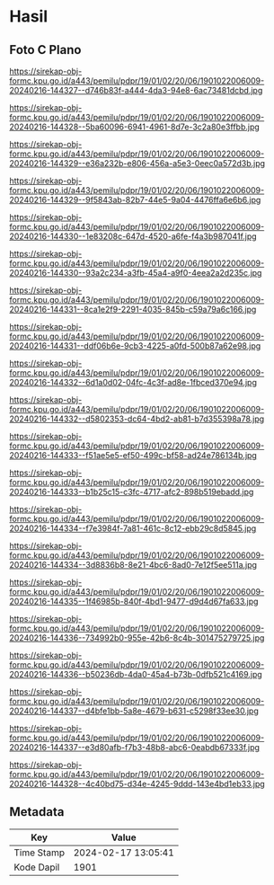 # Hasil

## Foto C Plano

https://sirekap-obj-formc.kpu.go.id/a443/pemilu/pdpr/19/01/02/20/06/1901022006009-20240216-144327--d746b83f-a444-4da3-94e8-6ac73481dcbd.jpg

https://sirekap-obj-formc.kpu.go.id/a443/pemilu/pdpr/19/01/02/20/06/1901022006009-20240216-144328--5ba60096-6941-4961-8d7e-3c2a80e3ffbb.jpg

https://sirekap-obj-formc.kpu.go.id/a443/pemilu/pdpr/19/01/02/20/06/1901022006009-20240216-144329--e36a232b-e806-456a-a5e3-0eec0a572d3b.jpg

https://sirekap-obj-formc.kpu.go.id/a443/pemilu/pdpr/19/01/02/20/06/1901022006009-20240216-144329--9f5843ab-82b7-44e5-9a04-4476ffa6e6b6.jpg

https://sirekap-obj-formc.kpu.go.id/a443/pemilu/pdpr/19/01/02/20/06/1901022006009-20240216-144330--1e83208c-647d-4520-a6fe-f4a3b987041f.jpg

https://sirekap-obj-formc.kpu.go.id/a443/pemilu/pdpr/19/01/02/20/06/1901022006009-20240216-144330--93a2c234-a3fb-45a4-a9f0-4eea2a2d235c.jpg

https://sirekap-obj-formc.kpu.go.id/a443/pemilu/pdpr/19/01/02/20/06/1901022006009-20240216-144331--8ca1e2f9-2291-4035-845b-c59a79a6c166.jpg

https://sirekap-obj-formc.kpu.go.id/a443/pemilu/pdpr/19/01/02/20/06/1901022006009-20240216-144331--ddf06b6e-9cb3-4225-a0fd-500b87a62e98.jpg

https://sirekap-obj-formc.kpu.go.id/a443/pemilu/pdpr/19/01/02/20/06/1901022006009-20240216-144332--6d1a0d02-04fc-4c3f-ad8e-1fbced370e94.jpg

https://sirekap-obj-formc.kpu.go.id/a443/pemilu/pdpr/19/01/02/20/06/1901022006009-20240216-144332--d5802353-dc64-4bd2-ab81-b7d355398a78.jpg

https://sirekap-obj-formc.kpu.go.id/a443/pemilu/pdpr/19/01/02/20/06/1901022006009-20240216-144333--f51ae5e5-ef50-499c-bf58-ad24e786134b.jpg

https://sirekap-obj-formc.kpu.go.id/a443/pemilu/pdpr/19/01/02/20/06/1901022006009-20240216-144333--b1b25c15-c3fc-4717-afc2-898b519ebadd.jpg

https://sirekap-obj-formc.kpu.go.id/a443/pemilu/pdpr/19/01/02/20/06/1901022006009-20240216-144334--f7e3984f-7a81-461c-8c12-ebb29c8d5845.jpg

https://sirekap-obj-formc.kpu.go.id/a443/pemilu/pdpr/19/01/02/20/06/1901022006009-20240216-144334--3d8836b8-8e21-4bc6-8ad0-7e12f5ee511a.jpg

https://sirekap-obj-formc.kpu.go.id/a443/pemilu/pdpr/19/01/02/20/06/1901022006009-20240216-144335--1f46985b-840f-4bd1-9477-d9d4d67fa633.jpg

https://sirekap-obj-formc.kpu.go.id/a443/pemilu/pdpr/19/01/02/20/06/1901022006009-20240216-144336--734992b0-955e-42b6-8c4b-301475279725.jpg

https://sirekap-obj-formc.kpu.go.id/a443/pemilu/pdpr/19/01/02/20/06/1901022006009-20240216-144336--b50236db-4da0-45a4-b73b-0dfb521c4169.jpg

https://sirekap-obj-formc.kpu.go.id/a443/pemilu/pdpr/19/01/02/20/06/1901022006009-20240216-144337--d4bfe1bb-5a8e-4679-b631-c5298f33ee30.jpg

https://sirekap-obj-formc.kpu.go.id/a443/pemilu/pdpr/19/01/02/20/06/1901022006009-20240216-144337--e3d80afb-f7b3-48b8-abc6-0eabdb67333f.jpg

https://sirekap-obj-formc.kpu.go.id/a443/pemilu/pdpr/19/01/02/20/06/1901022006009-20240216-144328--4c40bd75-d34e-4245-9ddd-143e4bd1eb33.jpg


## Metadata

| Key        | Value               |
| ---------- | ------------------- |
| Time Stamp | 2024-02-17 13:05:41 |
| Kode Dapil | 1901                |



